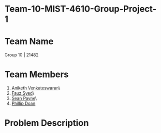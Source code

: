 # Team-10-MIST-4610-Group-Project-1
# Team Name
Group 10 | 21482
# Team Members
1. [Aniketh Venkateswaran](https://github.com/anivenk033)\
2. [Fauz Syed](https://github.com/Fauz-Syed?tab=repositories)\
3. [Sean Payne](https://github.com/SeanPayne19)\
4. [Phillip Doan](https://github.com/phillipdoan10)

# Problem Description
